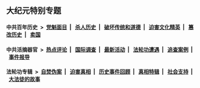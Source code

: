 ## 大纪元特别专题

#### 中共百年历史 &nbsp;>&nbsp; [党魁面目](indexes/nf1176107/README.md?03090430) &nbsp;| &nbsp; [杀人历史](indexes/nf1176106/README.md?03090430) &nbsp;| &nbsp; [破坏传统和道德](indexes/nf1176106/README.md?03090430) &nbsp;| &nbsp; [迫害文化精英](indexes/nf1176111/README.md?03090430) &nbsp;| &nbsp; [篡改历史](indexes/nf1176115/README.md?03090430) &nbsp;| &nbsp; [卖国](indexes/nf1176117/README.md?03090430) 

#### 中共活摘器官 &nbsp;>&nbsp; [热点评论](indexes/nf5879/README.md?03090430) &nbsp;| &nbsp; [国际调查](indexes/nf5947/README.md?03090430) &nbsp;| &nbsp; [最新活动](indexes/nf5883/README.md?03090430) &nbsp;| &nbsp; [法轮功遭遇](indexes/nf5881/README.md?03090430) &nbsp;| &nbsp; [追查案例](indexes/nf5880/README.md?03090430) &nbsp;| &nbsp; [事件报导](indexes/nf5877/README.md?03090430) 

#### 法轮功专辑 &nbsp;>&nbsp; [自焚伪案](indexes/nf5562/README.md?03090430) &nbsp;| &nbsp; [迫害真相](indexes/nf4379/README.md?03090430) &nbsp;| &nbsp; [历史事件回顾](indexes/nf5793/README.md?03090430) &nbsp;| &nbsp; [真相特辑](indexes/nf4389/README.md?03090430) &nbsp;| &nbsp; [社会支持](indexes/nf4386/README.md?03090430) &nbsp;| &nbsp; [大法徒的故事](indexes/nf1147481/README.md?03090430) 
